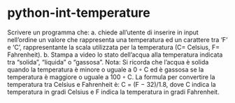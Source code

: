 # python-int-temperature
Scrivere un programma che: a. chiede all’utente di inserire in input nell’ordine un valore che rappresenta una temperatura ed un carattere tra ‘F’ e ‘C’, rappresentante la scala utilizzata per la temperatura (C= Celsius, F= Fahrenheit). b. Stampa a video lo stato dell’acqua alla temperatura indicata tra “solida”, “liquida” o “gassosa”. Nota: Si ricorda che l’acqua è solida quando la temperatura è minore o uguale a 0 ◦ C ed è gassosa se la temperatura è maggiore o uguale a 100 ◦ C. La formula per convertire la temperatura tra Celsius e Fahrenheit è: C = (F − 32)/1.8, dove C indica la temperatura in gradi Celsius e F indica la temperatura in gradi Fahrenheit.
